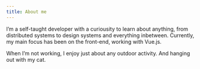 ```yaml
---
title: About me
---
```


I’m a self-taught developer with a curiousity to learn about anything, from
distributed systems to design systems and everything inbetween. Currently, my
main focus has been on the front-end, working with Vue.js.

When I’m not working, I enjoy just about any outdoor activity. And hanging out
with my cat.
